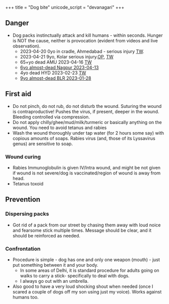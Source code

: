 +++
title = "Dog bite"
unicode_script = "devanagari"
+++

## Danger
- Dog packs instinctually attack and kill humans - within seconds. Hunger is NOT the cause, neither is provocation (evident from videos and live observation).
  - 2023-04-20 0yo in cradle, Ahmedabad - serious injury [TW](https://twitter.com/DeshGujarat/status/1649394164692312064).
  - 2023-04-21 9yo, Kolar serious injury.[OP](https://www.opindia.com/2023/04/9-year-old-boy-attacked-by-stray-dogs-in-karnatakas-kolar-rescued-by-a-cop/), [TW](https://twitter.com/MirrorNow/status/1649385372277940224)
  - 65+yo dead AMU 2023-04-16 [TW](https://twitter.com/Mithileshdhar/status/1647480502444752903)
  - [6yo almost-dead Nagpur 2023-04-13](https://twitter.com/CNNnews18/status/1646363893235867649)
  - 4yo dead HYD 2023-02-23 [TW](https://twitter.com/porinju/status/1627912438376181761)
  - [9yo almost-dead BLR 2023-01-28](https://twitter.com/virendra1137/status/1627935641064595457)

## First aid
- Do not pinch, do not rub, do not disturb the wound. Suturing the wound is contraproductive! Pushes the virus, if present, deeper in the wound. Bleeding controlled via compression.
- Do not apply chilly/ghee/mud/milk/turmeric or basically anything on the wound. You need to avoid tetanus and rabies
- Wash the wound thoroughly under tap water (for 2 hours some say) with copious amounts of soaps. Rabies virus (and, those of its Lyssavirus genus) are sensitive to soap.

### Wound curing
- Rabies Immunoglobulin is given IV/Intra wound, and might be not given if wound is not severe/dog is vaccinated/region of wound is away from head.
- Tetanus toxoid

## Prevention
### Dispersing packs
- Got rid of a pack from our street by chasing them away with loud noice and fearsome stick multiple times. Message should be clear, and it should be reinforced as needed.

### Confrontation
- Procedure is simple - dog has one and only one weapon (mouth) - just put something between it and your body.
  - In some areas of Delhi, it is standard procedure for adults going on walks to carry a stick- specifically to deal with dogs.
  - I always go out with an umbrella.
- Also good to have a very loud shocking shout when needed (once I scared a couple of dogs off my son using just my voice). Works against humans too.

